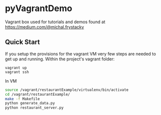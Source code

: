 # pyVagrantDemo
Vagrant box used for tutorials and demos found at https://medium.com/@michal.frystacky


## Quick Start
If you setup the provisions for the vagrant VM very few steps are needed to get up and running.
Within the project's vagrant folder:
```
vagrant up
vagrant ssh  
```
In VM
``` bash
source /vagrant/restaurantExample/virtualenv/bin/activate
cd /vagrant/restaurantExample/
make -f Makefile
python generate_data.py
python restaurant_server.py
```
